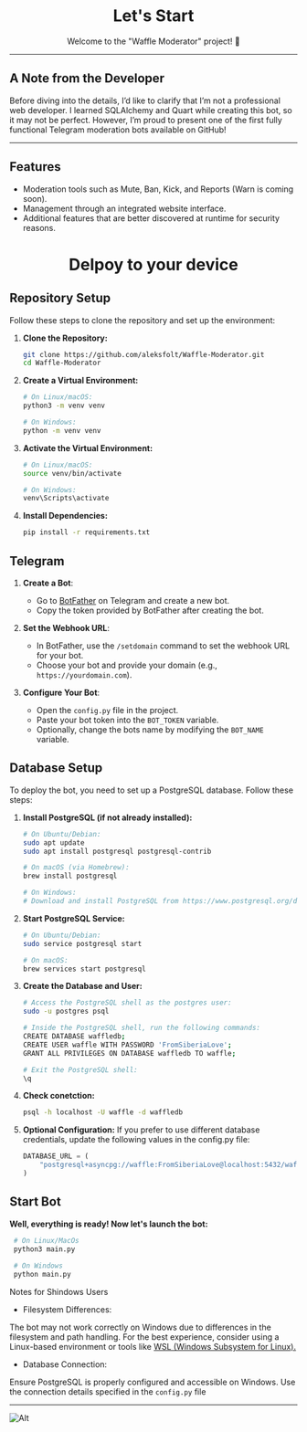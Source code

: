 <h1 align="center">Let's Start</h1>

<p align="center">
Welcome to the "Waffle Moderator" project! 🚀
</p>

---

## A Note from the Developer

Before diving into the details, I’d like to clarify that I’m not a professional web developer. I learned SQLAlchemy and Quart while creating this bot, so it may not be perfect. However, I’m proud to present one of the first fully functional Telegram moderation bots available on GitHub!

---

## Features

- Moderation tools such as Mute, Ban, Kick, and Reports (Warn is coming soon).
- Management through an integrated website interface.
- Additional features that are better discovered at runtime for security reasons.


<h1 align="center">Delpoy to your device</h1>

## Repository Setup

Follow these steps to clone the repository and set up the environment:

1. **Clone the Repository:**
   ```bash
   git clone https://github.com/aleksfolt/Waffle-Moderator.git
   cd Waffle-Moderator

2. **Create a Virtual Environment:**
    ```bash
    # On Linux/macOS:
    python3 -m venv venv
    
    # On Windows:
    python -m venv venv

3. **Activate the Virtual Environment:**
    ```bash
    # On Linux/macOS:
    source venv/bin/activate
    
    # On Windows:
    venv\Scripts\activate
    
4. **Install Dependencies:**
    ```bash
    pip install -r requirements.txt

## Telegram

1. **Create a Bot**:  
   - Go to [BotFather](https://t.me/BotFather) on Telegram and create a new bot.  
   - Copy the token provided by BotFather after creating the bot.

2. **Set the Webhook URL**:  
   - In BotFather, use the `/setdomain` command to set the webhook URL for your bot.
   - Choose your bot and provide your domain (e.g., `https://yourdomain.com`).

3. **Configure Your Bot**:  
   - Open the `config.py` file in the project.
   - Paste your bot token into the `BOT_TOKEN` variable.
   - Optionally, change the bots name by modifying the `BOT_NAME` variable.

## Database Setup

To deploy the bot, you need to set up a PostgreSQL database. Follow these steps:

1. **Install PostgreSQL (if not already installed):**
   ```bash
   # On Ubuntu/Debian:
   sudo apt update
   sudo apt install postgresql postgresql-contrib

   # On macOS (via Homebrew):
   brew install postgresql

   # On Windows:
   # Download and install PostgreSQL from https://www.postgresql.org/download/
   
 2. **Start PostgreSQL Service:**
    ```bash
    # On Ubuntu/Debian:
    sudo service postgresql start
    
    # On macOS:
    brew services start postgresql

3. **Create the Database and User:**
    ```bash
    # Access the PostgreSQL shell as the postgres user:
    sudo -u postgres psql
    
    # Inside the PostgreSQL shell, run the following commands:
    CREATE DATABASE waffledb;
    CREATE USER waffle WITH PASSWORD 'FromSiberiaLove';
    GRANT ALL PRIVILEGES ON DATABASE waffledb TO waffle;
    
    # Exit the PostgreSQL shell:
    \q

4. **Check conetction:**
    ```bash
    psql -h localhost -U waffle -d waffledb

5. **Optional Configuration:**
If you prefer to use different database credentials, update the following values in the config.py file:
    ```python
    DATABASE_URL = (
        "postgresql+asyncpg://waffle:FromSiberiaLove@localhost:5432/waffledb"
    )
    
    
## Start Bot

**Well, everything is ready! Now let's launch the bot:**
   ```python
    # On Linux/MacOs
    python3 main.py
    
    # On Windows
    python main.py
```

Notes for Shindows Users

- Filesystem Differences:

The bot may not work correctly on Windows due to differences in the filesystem and path handling. For the best experience, consider using a Linux-based environment or tools like [WSL (Windows Subsystem for Linux).](https://learn.microsoft.com/en-us/windows/wsl/)

- Database Connection:

Ensure PostgreSQL is properly configured and accessible on Windows. Use the connection details specified in the `config.py` file

---

![Alt](https://repobeats.axiom.co/api/embed/22bdbb27a62c696b0facf970435df34132dc6405.svg "Repobeats analytics image")

